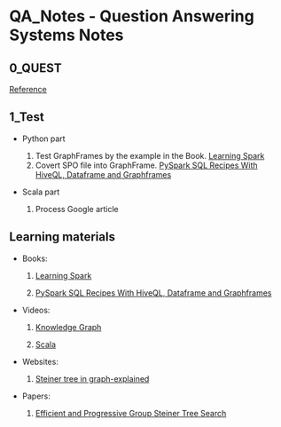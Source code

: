 # QA_Notes - Question Answering Systems Notes
 ## 0_QUEST 
 
 [Reference](https://www.mpi-inf.mpg.de/departments/databases-and-information-systems/research/question-answering/)
 
 ## 1_Test
  
  - Python part
 
    1. Test GraphFrames by the example in the Book. [Learning Spark](https://github.com/BraveJean/QA_Notes/tree/master/2_Book)
    2. Covert SPO file into GraphFrame. [PySpark SQL Recipes With HiveQL, Dataframe and Graphframes](https://github.com/BraveJean/QA_Notes/tree/master/2_Book)
   
  - Scala part
   
    1. Process Google article 
   
 ## Learning materials
 
  - Books:
  
    1. [Learning Spark](https://github.com/BraveJean/QA_Notes/tree/master/2_Book)
    
    2. [PySpark SQL Recipes With HiveQL, Dataframe and Graphframes](https://github.com/BraveJean/QA_Notes/tree/master/2_Book)
  
  - Videos:
    
    1. [Knowledge Graph](https://www.bilibili.com/video/av91570659?from=search&seid=17880599738954869818)
    
    2. [Scala](https://www.bilibili.com/video/BV1jt411r7hU?p=53)
   
  - Websites:
    
    1. [Steiner tree in graph-explained](https://medium.com/@rkarthik3cse/steiner-tree-in-graph-explained-8eb363786599)
   
  - Papers:
  
    1. [Efficient and Progressive Group Steiner Tree Search](https://ronghuali.github.io/paper/sigmod2016gst.pdf)

  
